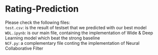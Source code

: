 # Rating-Prediction  

Please check the following files:  
`test.csv`: is the result of testset that we predicted with our best model   
`WDL.ipynb`: is our main file, containing the implementation of Wide & Deep Learning model which beat the strong baseline  
`NCF.py`: a complementary file conting the implementation of Neural Collaborative Filter  
